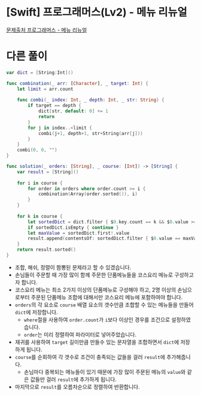 # [Swift] 프로그래머스(Lv2) - 메뉴 리뉴얼

[문제출처 프로그래머스 - 메뉴 리뉴얼](https://school.programmers.co.kr/learn/courses/30/lessons/72411)

# 다른 풀이

```swift
var dict = [String:Int]()

func combination(_ arr: [Character], _ target: Int) {
    let limit = arr.count
    
    func combi(_ index: Int, _ depth: Int, _ str: String) {
        if target == depth {
            dict[str, default: 0] += 1
            return
        }
        for j in index..<limit {
            combi(j+1, depth+1, str+String(arr[j]))
        }
    }
    combi(0, 0, "")
}

func solution(_ orders: [String], _ course: [Int]) -> [String] {
    var result = [String]()
    
    for i in course {
        for order in orders where order.count >= i {
            combination(Array(order.sorted()), i)
        }
    }
    
    for k in course {
        let sortedDict = dict.filter { $0.key.count == k && $0.value >= 2 }.sorted { $0.value > $1.value }
        if sortedDict.isEmpty { continue }
        let maxValue = sortedDict.first!.value
        result.append(contentsOf: sortedDict.filter { $0.value == maxValue }.map { $0.key })
    }
    return result.sorted()
}
```

- 조합, 해쉬, 정렬이 짬뽕된 문제라고 할 수 있겠습니다.
- 손님들이 주문할 때 가장 많이 함께 주문한 단품메뉴들을 코스요리 메뉴로 구성하고자 합니다.
- 코스요리 메뉴는 최소 2가지 이상의 단품메뉴로 구성해야 하고, 2명 이상의 손님으로부터 주문된 단품메뉴 조합에 대해서만 코스요리 메뉴에 포함하여야 합니다.
- `orders`의 각 요소로 `course` 배열 요소의 갯수만큼 조합할 수 있는 메뉴들을 만들어 `dict`에 저장합니다.
    - `where`절을 사용하여 `order.count`가 `i`보다 이상인 경우를 조건으로 설정하였습니다.
    - `order`는 미리 정렬하여 파라미터로 넣어주었습니다.
- 재귀를 사용하여 `target` 길이만큼 만들수 있는 문자열을 조합하면서 `dict`에 저장하게 됩니다.
- `course`를 순회하여 각 갯수로 조건이 충족되는 값들을 걸러 `result`에 추가해줍니다.
    - 손님마다 중복되는 메뉴들이 있기 때문에 가장 많이 주문된 메뉴의 `value`와 같은 값들만 걸러 `result`에 추가하게 됩니다.
- 마지막으로 `result`를 오름차순으로 정렬하여 반환합니다.
